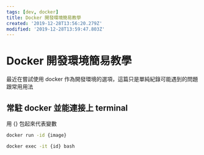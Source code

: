 ```yaml
---
tags: [dev, docker]
title: Docker 開發環境簡易教學
created: '2019-12-28T13:56:20.279Z'
modified: '2019-12-28T13:59:47.803Z'
---
```


# Docker 開發環境簡易教學
最近在嘗試使用 docker 作為開發環境的選項，這篇只是單純紀錄可能遇到的問題跟常用用法

## 常駐 docker 並能連接上 terminal
用 {} 包起來代表變數
```bash
docker run -id {image}

docker exec -it {id} bash

```
